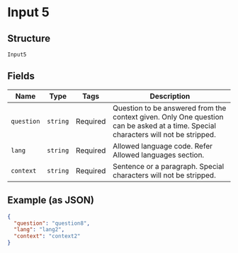 
# Input 5

## Structure

`Input5`

## Fields

| Name | Type | Tags | Description |
|  --- | --- | --- | --- |
| `question` | `string` | Required | Question to be answered from the context given. Only One question can be asked at a time. Special characters will not be stripped. |
| `lang` | `string` | Required | Allowed language code. Refer Allowed languages section. |
| `context` | `string` | Required | Sentence or a paragraph. Special characters will not be stripped. |

## Example (as JSON)

```json
{
  "question": "question8",
  "lang": "lang2",
  "context": "context2"
}
```

